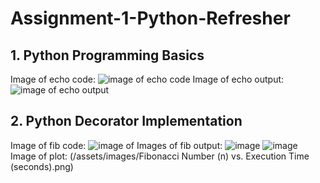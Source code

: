 # Assignment-1-Python-Refresher

## 1. Python Programming Basics
Image of echo code:
![image of echo code](https://github.com/user-attachments/assets/3b4e59bd-ddaf-4e55-aa4f-03ad87ddc4af)
Image of echo output:
![image of echo output](https://github.com/user-attachments/assets/b5eedee7-f846-4d7e-97f8-72173fa002d5)

## 2. Python Decorator Implementation
Image of fib code:
![image of ](https://github.com/user-attachments/assets/7d087bd1-0494-4845-b338-b0a2de3c928a)
Images of fib output:
![image](https://github.com/user-attachments/assets/10ba39a1-8893-46f6-85dd-205c939ec915)
![image](https://github.com/user-attachments/assets/daaa87b3-c68d-4599-ae13-3f96bd80fa92)
Image of plot:
(/assets/images/Fibonacci Number (n) vs. Execution Time (seconds).png)



